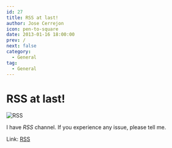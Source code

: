```yaml
---
id: 27
title: RSS at last!
author: Jose Cerrejon
icon: pen-to-square
date: 2013-01-16 18:00:00
prev: /
next: false
category:
  - General
tag:
  - General
---
```


# RSS at last!

![RSS](/css/images/rss-32.png)

I have *RSS* channel. If you experience any issue, please tell me.

Link: [RSS](/rss.php?lang=en)